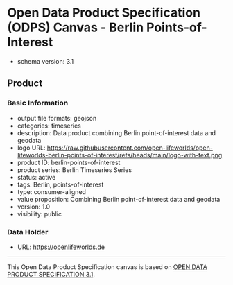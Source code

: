 
# Open Data Product Specification (ODPS) Canvas - Berlin Points-of-Interest

* schema version: 3.1
## Product

### Basic Information

* output file formats: geojson
* categories: timeseries
* description: Data product combining Berlin point-of-interest data and geodata
* logo URL: https://raw.githubusercontent.com/open-lifeworlds/open-lifeworlds-berlin-points-of-interest/refs/heads/main/logo-with-text.png
* product ID: berlin-points-of-interest
* product series: Berlin Timeseries Series
* status: active
* tags: Berlin, points-of-interest
* type: consumer-aligned
* value proposition: Combining Berlin point-of-interest data and geodata
* version: 1.0
* visibility: public

### Data Holder

* URL: https://openlifeworlds.de


---
This Open Data Product Specification canvas is based on [OPEN DATA PRODUCT SPECIFICATION 3.1](https://opendataproducts.org/v3.1/#open-data-product-specification-3-1).